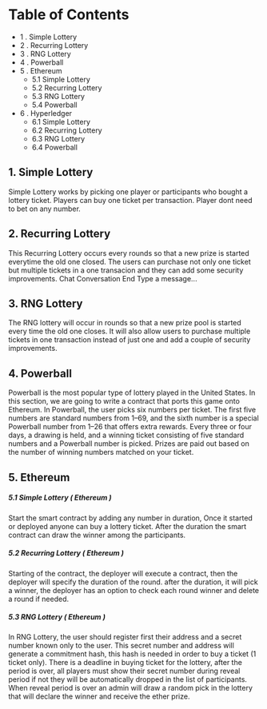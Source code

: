 # Table of Contents 
* 1 . Simple Lottery
* 2 . Recurring Lottery
* 3 . RNG Lottery
* 4 . Powerball
* 5 . Ethereum
  * 5.1 Simple Lottery
  * 5.2 Recurring Lottery
  * 5.3 RNG Lottery
  * 5.4 Powerball
 * 6 . Hyperledger
   * 6.1 Simple Lottery
   * 6.2 Recurring Lottery
   * 6.3 RNG Lottery
   * 6.4 Powerball

## 1. Simple Lottery
   Simple Lottery works by picking one player or participants who bought a lottery ticket. Players can buy one ticket per transaction. Player dont need to bet on any number.
## 2. Recurring Lottery
  This Recurring Lottery occurs every rounds so that a new prize is started everytime the old one closed.
The users can purchase not only one ticket but multiple tickets in a one transacion and they can add some security improvements.
Chat Conversation End
Type a message...
## 3. RNG Lottery
  The RNG lottery will occur in rounds so that a new prize pool is started every
time the old one closes. It will also allow users to purchase multiple
tickets in one transaction instead of just one and add a couple of security
improvements.
## 4. Powerball
  Powerball is the most popular type of lottery played in the United States.
In this section, we are going to write a contract that ports this game onto
Ethereum.
In Powerball, the user picks six numbers per ticket. The first five
numbers are standard numbers from 1–69, and the sixth number is a
special Powerball number from 1–26 that offers extra rewards. Every three
or four days, a drawing is held, and a winning ticket consisting of five
standard numbers and a Powerball number is picked. Prizes are paid out
based on the number of winning numbers matched on your ticket.
## 5. Ethereum 
##### 5.1 Simple Lottery ( Ethereum )
   Start the smart contract by adding any number in duration, Once it started or deployed anyone can buy a lottery ticket. After the duration the smart contract can draw the winner among the participants.
##### 5.2 Recurring Lottery ( Ethereum )
   Starting of the contract, the deployer will execute a contract, then the deployer will specify the duration of the round. after the duration, it will pick a winner, the deployer has an option to check each round winner and delete a round if needed. 
##### 5.3 RNG Lottery ( Ethereum )
   In RNG Lottery, the user should register first their address and a secret number known only to the user. This secret number and address will generate a commitment hash, this hash is needed in order to buy a ticket (1 ticket only). There is a deadline in  buying ticket for the lottery, after the period is over, all players must show their secret number during reveal period if not they will be automatically dropped in the list of participants. When reveal period is over an admin will draw a random pick in the lottery that will declare the winner and receive the ether prize.
   


